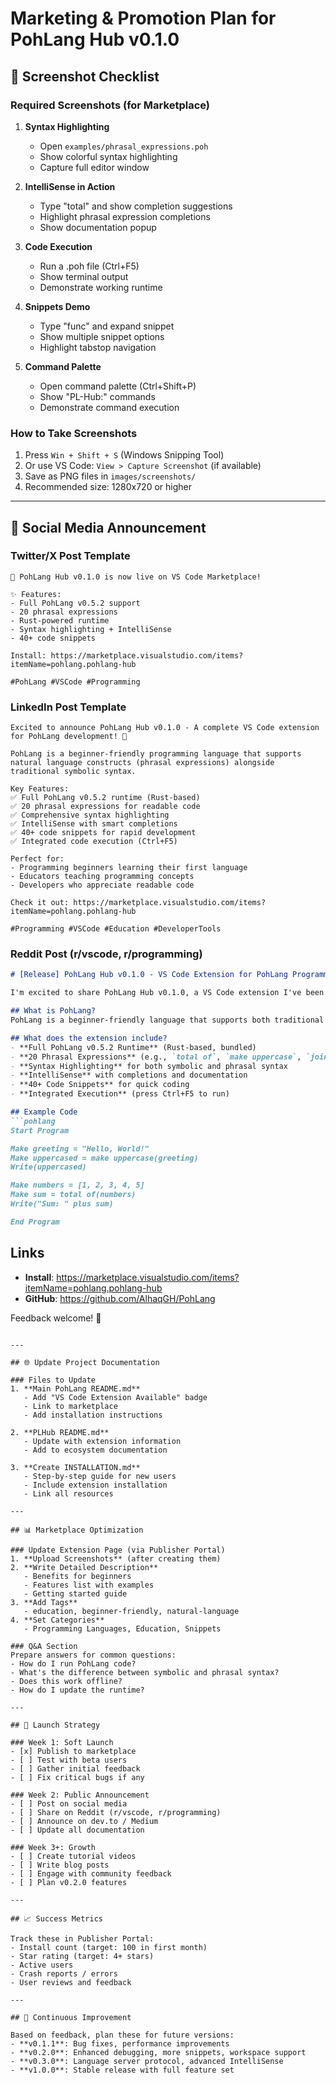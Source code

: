 # Marketing & Promotion Plan for PohLang Hub v0.1.0

## 📸 Screenshot Checklist

### Required Screenshots (for Marketplace)
1. **Syntax Highlighting**
   - Open `examples/phrasal_expressions.poh`
   - Show colorful syntax highlighting
   - Capture full editor window

2. **IntelliSense in Action**
   - Type "total" and show completion suggestions
   - Highlight phrasal expression completions
   - Show documentation popup

3. **Code Execution**
   - Run a .poh file (Ctrl+F5)
   - Show terminal output
   - Demonstrate working runtime

4. **Snippets Demo**
   - Type "func" and expand snippet
   - Show multiple snippet options
   - Highlight tabstop navigation

5. **Command Palette**
   - Open command palette (Ctrl+Shift+P)
   - Show "PL-Hub:" commands
   - Demonstrate command execution

### How to Take Screenshots
1. Press `Win + Shift + S` (Windows Snipping Tool)
2. Or use VS Code: `View > Capture Screenshot` (if available)
3. Save as PNG files in `images/screenshots/`
4. Recommended size: 1280x720 or higher

---

## 📱 Social Media Announcement

### Twitter/X Post Template
```
🚀 PohLang Hub v0.1.0 is now live on VS Code Marketplace!

✨ Features:
- Full PohLang v0.5.2 support
- 20 phrasal expressions
- Rust-powered runtime
- Syntax highlighting + IntelliSense
- 40+ code snippets

Install: https://marketplace.visualstudio.com/items?itemName=pohlang.pohlang-hub

#PohLang #VSCode #Programming
```

### LinkedIn Post Template
```
Excited to announce PohLang Hub v0.1.0 - A complete VS Code extension for PohLang development! 🎉

PohLang is a beginner-friendly programming language that supports natural language constructs (phrasal expressions) alongside traditional symbolic syntax.

Key Features:
✅ Full PohLang v0.5.2 runtime (Rust-based)
✅ 20 phrasal expressions for readable code
✅ Comprehensive syntax highlighting
✅ IntelliSense with smart completions
✅ 40+ code snippets for rapid development
✅ Integrated code execution (Ctrl+F5)

Perfect for:
- Programming beginners learning their first language
- Educators teaching programming concepts
- Developers who appreciate readable code

Check it out: https://marketplace.visualstudio.com/items?itemName=pohlang.pohlang-hub

#Programming #VSCode #Education #DeveloperTools
```

### Reddit Post (r/vscode, r/programming)
```markdown
# [Release] PohLang Hub v0.1.0 - VS Code Extension for PohLang Programming Language

I'm excited to share PohLang Hub v0.1.0, a VS Code extension I've been working on for the PohLang programming language!

## What is PohLang?
PohLang is a beginner-friendly language that supports both traditional symbolic syntax AND natural language "phrasal expressions" - making code more readable for newcomers.

## What does the extension include?
- **Full PohLang v0.5.2 Runtime** (Rust-based, bundled)
- **20 Phrasal Expressions** (e.g., `total of`, `make uppercase`, `join...with`)
- **Syntax Highlighting** for both symbolic and phrasal syntax
- **IntelliSense** with completions and documentation
- **40+ Code Snippets** for quick coding
- **Integrated Execution** (press Ctrl+F5 to run)

## Example Code
```pohlang
Start Program

Make greeting = "Hello, World!"
Make uppercased = make uppercase(greeting)
Write(uppercased)

Make numbers = [1, 2, 3, 4, 5]
Make sum = total of(numbers)
Write("Sum: " plus sum)

End Program
```

## Links
- **Install**: https://marketplace.visualstudio.com/items?itemName=pohlang.pohlang-hub
- **GitHub**: https://github.com/AlhaqGH/PohLang

Feedback welcome! 🙏
```

---

## 🌐 Update Project Documentation

### Files to Update
1. **Main PohLang README.md**
   - Add "VS Code Extension Available" badge
   - Link to marketplace
   - Add installation instructions

2. **PLHub README.md**
   - Update with extension information
   - Add to ecosystem documentation

3. **Create INSTALLATION.md**
   - Step-by-step guide for new users
   - Include extension installation
   - Link all resources

---

## 📊 Marketplace Optimization

### Update Extension Page (via Publisher Portal)
1. **Upload Screenshots** (after creating them)
2. **Write Detailed Description**
   - Benefits for beginners
   - Features list with examples
   - Getting started guide
3. **Add Tags**
   - education, beginner-friendly, natural-language
4. **Set Categories**
   - Programming Languages, Education, Snippets

### Q&A Section
Prepare answers for common questions:
- How do I run PohLang code?
- What's the difference between symbolic and phrasal syntax?
- Does this work offline?
- How do I update the runtime?

---

## 🎯 Launch Strategy

### Week 1: Soft Launch
- [x] Publish to marketplace
- [ ] Test with beta users
- [ ] Gather initial feedback
- [ ] Fix critical bugs if any

### Week 2: Public Announcement
- [ ] Post on social media
- [ ] Share on Reddit (r/vscode, r/programming)
- [ ] Announce on dev.to / Medium
- [ ] Update all documentation

### Week 3+: Growth
- [ ] Create tutorial videos
- [ ] Write blog posts
- [ ] Engage with community feedback
- [ ] Plan v0.2.0 features

---

## 📈 Success Metrics

Track these in Publisher Portal:
- Install count (target: 100 in first month)
- Star rating (target: 4+ stars)
- Active users
- Crash reports / errors
- User reviews and feedback

---

## 🔄 Continuous Improvement

Based on feedback, plan these for future versions:
- **v0.1.1**: Bug fixes, performance improvements
- **v0.2.0**: Enhanced debugging, more snippets, workspace support
- **v0.3.0**: Language server protocol, advanced IntelliSense
- **v1.0.0**: Stable release with full feature set
